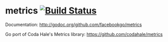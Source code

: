 metrics [![Build Status](https://secure.travis-ci.org/facebookgo/metrics.png)](http://travis-ci.org/facebookgo/metrics)
=======

Documentation: http://godoc.org/github.com/facebookgo/metrics

Go port of Coda Hale's Metrics library: https://github.com/codahale/metrics
